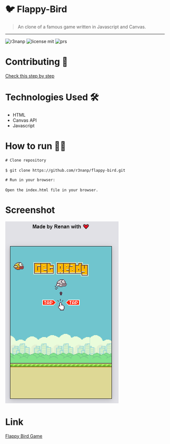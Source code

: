 # 🐦 Flappy-Bird


> An clone of a famous game written in Javascript and Canvas.

---

![r3nanp](https://img.shields.io/badge/r3nanp-flappy--bird-blue?style=for-the-badge&color=FFFF00&labelColor=000000)
![license mit](https://img.shields.io/github/license/r3nanp/flappy-bird?color=blue&label=LICENSE&logo=github&style=for-the-badge)
![prs](https://img.shields.io/static/v1?label=PRs&message=welcome&style=for-the-badge&color=24B36B&labelColor=000000)

# Contributing 🎉

[Check this step by step](CONTRIBUTING.md)


# Technologies Used 🛠

- HTML
- Canvas API
- Javascript

# How to run 👷‍♂️
```
# Clone repository

$ git clone https://github.com/r3nanp/flappy-bird.git
```

```
# Run in your browser:

Open the index.html file in your browser.

```

# Screenshot

<img src="./.github/screenshot.png" />
<br />

# Link

[Flappy Bird Game](https://r3nanp-flappybird.netlify.app/)
